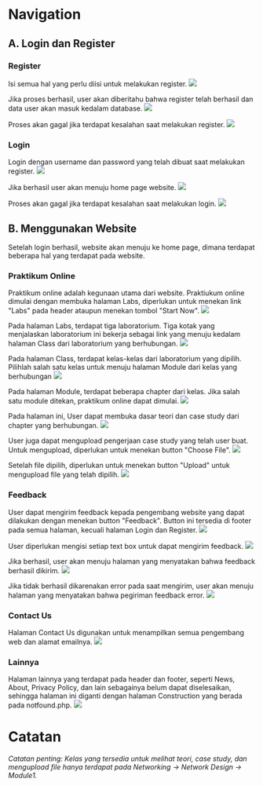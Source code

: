 # Navigation
## A. Login dan Register
### Register
Isi semua hal yang perlu diisi untuk melakukan register.
![](md_img/reg_input.png)

Jika proses berhasil, user akan diberitahu bahwa register telah berhasil dan data user akan masuk kedalam database.
![](md_img/reg_success.png)

Proses akan gagal jika terdapat kesalahan saat melakukan register.
![](md_img/reg_error.png)

### Login 
Login dengan username dan password yang telah dibuat saat melakukan register.
![](md_img/log_input.png)

Jika berhasil user akan menuju home page website.
![](md_img/home_pg.png)

Proses akan gagal jika terdapat kesalahan saat melakukan login.
![](md_img/log_error.png)

## B. Menggunakan Website
Setelah login berhasil, website akan menuju ke home page, dimana terdapat beberapa hal yang terdapat pada website.

### Praktikum Online
Praktikum online adalah kegunaan utama dari website. Praktiukum online dimulai dengan membuka halaman Labs, diperlukan untuk menekan link "Labs" pada header ataupun menekan tombol "Start Now".
![](md_img/click_labs.png)

Pada halaman Labs, terdapat tiga laboratorium. Tiga kotak yang menjalaskan laboratorium ini bekerja sebagai link yang menuju kedalam halaman Class dari laboratorium yang berhubungan.
![](md_img/labs_pg.png)

Pada halaman Class, terdapat kelas-kelas dari laboratorium yang dipilih. Pilihlah salah satu kelas untuk menuju halaman Module dari kelas yang berhubungan
![](md_img/class_pg.png)

Pada halaman Module, terdapat beberapa chapter dari kelas. Jika salah satu module ditekan, praktikum online dapat dimulai.
![](md_img/module_pg.png)

Pada halaman ini, User dapat membuka dasar teori dan case study dari chapter yang berhubungan.
![](md_img/module1_pg.png)

User juga dapat mengupload pengerjaan case study yang telah user buat. Untuk mengupload, diperlukan untuk menekan button "Choose File". 
![](md_img/file_up.png)

Setelah file dipilih, diperlukan untuk menekan button "Upload" untuk mengupload file yang telah dipilih.
![](md_img/upload_file.png)

### Feedback
User dapat mengirim feedback kepada pengembang website yang dapat dilakukan dengan menekan button "Feedback". Button ini tersedia di footer pada semua halaman, kecuali halaman Login dan Register.
![](md_img/feed_foot.png)

User diperlukan mengisi setiap text box untuk dapat mengirim feedback. 
![](md_img/feed_input.png)

Jika berhasil, user akan menuju halaman yang menyatakan bahwa feedback berhasil dikirim.
![](md_img/feed_success.png)

Jika tidak berhasil dikarenakan error pada saat mengirim, user akan menuju halaman yang menyatakan bahwa pegiriman feedback error.
![](md_img/feed_error.png)

### Contact Us
Halaman Contact Us digunakan untuk menampilkan semua pengembang web dan alamat emailnya.
![](md_img/contact_pg.png)

### Lainnya
Halaman lainnya yang terdapat pada header dan footer, seperti News, About, Privacy Policy, dan lain sebagainya belum dapat diselesaikan, sehingga halaman ini diganti dengan halaman Construction yang berada pada notfound.php.
![](md_img/sorry_pg.png)

# Catatan
*Catatan penting: Kelas yang tersedia untuk melihat teori, case study, dan mengupload file hanya terdapat pada 
Networking → Network Design → Module1.*
